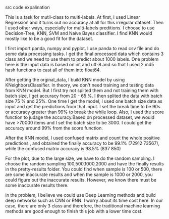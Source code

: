src code expalination

This is a task for mutli-class to multi-labels. At first, I used Linear Regression and it turns out no accuracy at all for this irregular dataset. Then I used other ways, especially for multi-labels preditions. I choose to use Decision-Tree, KNN, SVM and Naive Bayes classifier. I find KNN would mostly like to be a good fit for the dataset.

I first import panda, numpy and pyplot. I use panda to read csv file and do some data processing tasks. I get the final processed data which contains 3 class and we need to use them to predict about 1000 labels. One problem here is the input data is based on int and utf-8 and so that I used 2 md5 hash functions to cast all of them into float64.  

After getting the orginal_data, I build KNN model by using KNeighborsClassifier. In theory, we don't need training and testing data from KNN model. But I first try not splited them and not training them with batch size, I get accuracy from 20 - 65 %. I then splited the data with batch size 75 % and 25%. One time I get the model, I used one batch size data as input and get the predictions from that input. I set the break time to be 90s or accuracy greater than 99% to break the while loop. Also, I used the score function to judage the accuracy.Based on processed dataset, we would have >70000 items and I set the batch size to be 3000. I could get the accuracy around 99% from the score function. 

After the KNN model, I used confused matrix and count the whole positive predictions , and obtained the finally accuracy to be 99.1% (72912 73567), while the confused matrix accuracy is 98.5% (837 850)

For the plot, due to the large size, we have to do the random sampling. I choose the random sampling 100,500,1000,2000 and have the finally results in the pretty-results folder. You could find when sample is 100 or 500, there are some inaccurate results and when the sample is 1000 or 2000, you could figure out the inaccurate results. However, we know there must be some inaccurate results there.

In the problem, I believe we could use Deep Learning methods and build deep networks such as CNN or RNN. I worry about its time cost here. In our case, there are only 3 class and therefore, the traditional machine learning methods are good enough to finish this job with a lower time cost.
